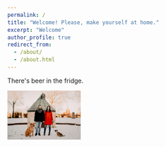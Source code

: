 ```yaml
---
permalink: /
title: "Welcome! Please, make yourself at home."
excerpt: "Welcome"
author_profile: true
redirect_from: 
  - /about/
  - /about.html
---
```


There's beer in the fridge.

<img style="float: center; margin: 0px 15px 15px 0px;" src="images/family.jpeg" width="33%" />
